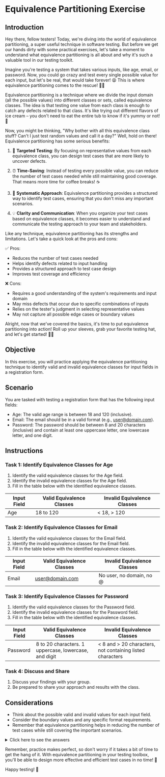 # Equivalence Partitioning Exercise

## Introduction
Hey there, fellow testers! Today, we're diving into the world of equivalence partitioning, a super useful technique in software testing. But before we get our hands dirty with some practical exercises, let's take a moment to understand what equivalence partitioning is all about and why it's such a valuable tool in our testing toolkit.

Imagine you're testing a system that takes various inputs, like age, email, or password. Now, you could go crazy and test every single possible value for each input, but let's be real, that would take forever! 😫 This is where equivalence partitioning comes to the rescue! 🦸‍♀️

Equivalence partitioning is a technique where we divide the input domain (all the possible values) into different classes or sets, called equivalence classes. The idea is that testing one value from each class is enough to catch any defects related to that class. It's like trying out different flavors of ice cream – you don't need to eat the entire tub to know if it's yummy or not! 🍦

Now, you might be thinking, "Why bother with all this equivalence class stuff? Can't I just test random values and call it a day?" Well, hold on there! Equivalence partitioning has some serious benefits:

1. 🎯 **Targeted Testing**: By focusing on representative values from each equivalence class, you can design test cases that are more likely to uncover defects.

2. ⏰ **Time-Saving**: Instead of testing every possible value, you can reduce the number of test cases needed while still maintaining good coverage. That means more time for coffee breaks! ☕

3. 🧩 **Systematic Approach**: Equivalence partitioning provides a structured way to identify test cases, ensuring that you don't miss any important scenarios.

4. 💡 **Clarity and Communication**: When you organize your test cases based on equivalence classes, it becomes easier to understand and communicate the testing approach to your team and stakeholders.

Like any technique, equivalence partitioning has its strengths and limitations. Let's take a quick look at the pros and cons:

✅ Pros:
- Reduces the number of test cases needed
- Helps identify defects related to input handling
- Provides a structured approach to test case design
- Improves test coverage and efficiency

❌ Cons:
- Requires a good understanding of the system's requirements and input domain
- May miss defects that occur due to specific combinations of inputs
- Relies on the tester's judgment in selecting representative values
- May not capture all possible edge cases or boundary values

Alright, now that we've covered the basics, it's time to put equivalence partitioning into action! Roll up your sleeves, grab your favorite testing hat, and let's get started! 🧢✨

## Objective
In this exercise, you will practice applying the equivalence partitioning technique to identify valid and invalid equivalence classes for input fields in a registration form.

## Scenario
You are tasked with testing a registration form that has the following input fields:
- Age: The valid age range is between 18 and 120 (inclusive).
- Email: The email should be in a valid format (e.g., user@domain.com).
- Password: The password should be between 8 and 20 characters (inclusive) and contain at least one uppercase letter, one lowercase letter, and one digit.

## Instructions

### Task 1: Identify Equivalence Classes for Age
1. Identify the valid equivalence classes for the Age field.
2. Identify the invalid equivalence classes for the Age field.
3. Fill in the table below with the identified equivalence classes.

| Input Field | Valid Equivalence Classes | Invalid Equivalence Classes |
|-------------|---------------------------|----------------------------|
| Age         |  18 to 120                |  < 18, > 120               |

### Task 2: Identify Equivalence Classes for Email
1. Identify the valid equivalence classes for the Email field.
2. Identify the invalid equivalence classes for the Email field.
3. Fill in the table below with the identified equivalence classes.

| Input Field | Valid Equivalence Classes | Invalid Equivalence Classes |
|-------------|---------------------------|----------------------------|
| Email       |   user@domain.com         | No user, no domain, no @   |

### Task 3: Identify Equivalence Classes for Password
1. Identify the valid equivalence classes for the Password field.
2. Identify the invalid equivalence classes for the Password field.
3. Fill in the table below with the identified equivalence classes.

| Input Field |                Valid Equivalence Classes               |                 Invalid Equivalence Classes                  |
|-------------|--------------------------------------------------------|--------------------------------------------------------------|
| Password    |  8 to 20 characters. 1 uppercase, lowercase, and digit |  < 8 and > 20 characters, not containing listed characters   |

### Task 4: Discuss and Share
1. Discuss your findings with your group.
2. Be prepared to share your approach and results with the class.

## Considerations
- Think about the possible valid and invalid values for each input field.
- Consider the boundary values and any specific format requirements.
- Remember that equivalence partitioning helps in reducing the number of test cases while still covering the important scenarios.

<details>
  <summary>Click here to see the answers</summary>

### Task 1: Identify Equivalence Classes for Age
| Input Field | Valid Equivalence Classes | Invalid Equivalence Classes |
|-------------|---------------------------|----------------------------|
| Age         | - 18 to 120               | - Below 18<br>- Above 120<br>- Non-numeric |

### Task 2: Identify Equivalence Classes for Email
| Input Field | Valid Equivalence Classes | Invalid Equivalence Classes |
|-------------|---------------------------|----------------------------|
| Email       | - Valid email format (e.g., user@domain.com) | - Missing @ symbol<br>- Missing domain<br>- Invalid characters |

### Task 3: Identify Equivalence Classes for Password
| Input Field | Valid Equivalence Classes | Invalid Equivalence Classes |
|-------------|---------------------------|----------------------------|
| Password    | - 8 to 20 characters<br>- Contains at least one uppercase letter, one lowercase letter, and one digit | - Less than 8 characters<br>- More than 20 characters<br>- Missing required character types |

</details>

Remember, practice makes perfect, so don't worry if it takes a bit of time to get the hang of it. With equivalence partitioning in your testing toolbox, you'll be able to design more effective and efficient test cases in no time! 💪

Happy testing! 🎉
